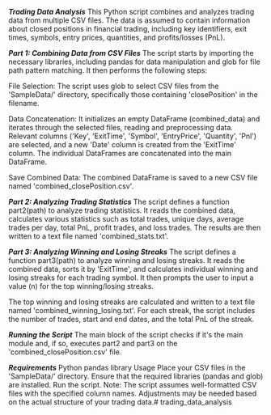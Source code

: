 ***Trading Data Analysis***
This Python script combines and analyzes trading data from multiple CSV files. The data is assumed to contain information about closed positions in financial trading, including key identifiers, exit times, symbols, entry prices, quantities, and profits/losses (PnL).

***Part 1: Combining Data from CSV Files***
The script starts by importing the necessary libraries, including pandas for data manipulation and glob for file path pattern matching. It then performs the following steps:

File Selection: The script uses glob to select CSV files from the 'SampleData/' directory, specifically those containing 'closePosition' in the filename.

Data Concatenation: It initializes an empty DataFrame (combined_data) and iterates through the selected files, reading and preprocessing data. Relevant columns ('Key', 'ExitTime', 'Symbol', 'EntryPrice', 'Quantity', 'Pnl') are selected, and a new 'Date' column is created from the 'ExitTime' column. The individual DataFrames are concatenated into the main DataFrame.

Save Combined Data: The combined DataFrame is saved to a new CSV file named 'combined_closePosition.csv'.

***Part 2: Analyzing Trading Statistics***
The script defines a function part2(path) to analyze trading statistics. It reads the combined data, calculates various statistics such as total trades, unique days, average trades per day, total PnL, profit trades, and loss trades. The results are then written to a text file named 'combined_stats.txt'.

***Part 3: Analyzing Winning and Losing Streaks***
The script defines a function part3(path) to analyze winning and losing streaks. It reads the combined data, sorts it by 'ExitTime', and calculates individual winning and losing streaks for each trading symbol. It then prompts the user to input a value (n) for the top winning/losing streaks.

The top winning and losing streaks are calculated and written to a text file named 'combined_winning_losing.txt'. For each streak, the script includes the number of trades, start and end dates, and the total PnL of the streak.

***Running the Script***
The main block of the script checks if it's the main module and, if so, executes part2 and part3 on the 'combined_closePosition.csv' file.

***Requirements***
Python
pandas library
Usage
Place your CSV files in the 'SampleData/' directory.
Ensure that the required libraries (pandas and glob) are installed.
Run the script.
Note: The script assumes well-formatted CSV files with the specified column names. Adjustments may be needed based on the actual structure of your trading data.# trading_data_analysis
